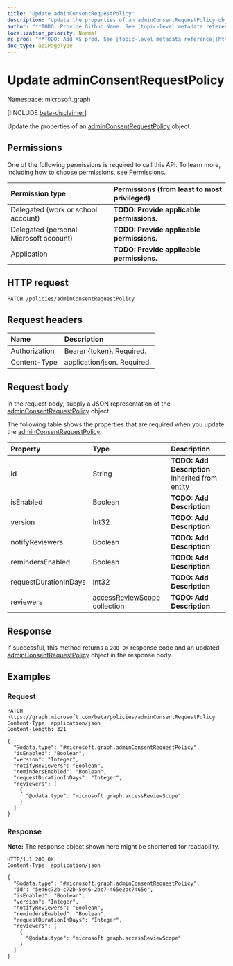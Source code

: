 ```yaml
---
title: "Update adminConsentRequestPolicy"
description: "Update the properties of an adminConsentRequestPolicy object."
author: "**TODO: Provide Github Name. See [topic-level metadata reference](https://msgo.azurewebsites.net/add/document/guidelines/metadata.html#topic-level-metadata)**"
localization_priority: Normal
ms.prod: "**TODO: Add MS prod. See [topic-level metadata reference](https://msgo.azurewebsites.net/add/document/guidelines/metadata.html#topic-level-metadata)**"
doc_type: apiPageType
---
```


# Update adminConsentRequestPolicy
Namespace: microsoft.graph

[!INCLUDE [beta-disclaimer](../../includes/beta-disclaimer.md)]

Update the properties of an [adminConsentRequestPolicy](../resources/adminconsentrequestpolicy.md) object.

## Permissions
One of the following permissions is required to call this API. To learn more, including how to choose permissions, see [Permissions](/graph/permissions-reference).

|Permission type|Permissions (from least to most privileged)|
|:---|:---|
|Delegated (work or school account)|**TODO: Provide applicable permissions.**|
|Delegated (personal Microsoft account)|**TODO: Provide applicable permissions.**|
|Application|**TODO: Provide applicable permissions.**|

## HTTP request

<!-- {
  "blockType": "ignored"
}
-->
``` http
PATCH /policies/adminConsentRequestPolicy
```

## Request headers
|Name|Description|
|:---|:---|
|Authorization|Bearer {token}. Required.|
|Content-Type|application/json. Required.|

## Request body
In the request body, supply a JSON representation of the [adminConsentRequestPolicy](../resources/adminconsentrequestpolicy.md) object.

The following table shows the properties that are required when you update the [adminConsentRequestPolicy](../resources/adminconsentrequestpolicy.md).

|Property|Type|Description|
|:---|:---|:---|
|id|String|**TODO: Add Description** Inherited from [entity](../resources/entity.md)|
|isEnabled|Boolean|**TODO: Add Description**|
|version|Int32|**TODO: Add Description**|
|notifyReviewers|Boolean|**TODO: Add Description**|
|remindersEnabled|Boolean|**TODO: Add Description**|
|requestDurationInDays|Int32|**TODO: Add Description**|
|reviewers|[accessReviewScope](../resources/accessreviewscope.md) collection|**TODO: Add Description**|



## Response

If successful, this method returns a `200 OK` response code and an updated [adminConsentRequestPolicy](../resources/adminconsentrequestpolicy.md) object in the response body.

## Examples

### Request
<!-- {
  "blockType": "request",
  "name": "update_adminconsentrequestpolicy"
}
-->
``` http
PATCH https://graph.microsoft.com/beta/policies/adminConsentRequestPolicy
Content-Type: application/json
Content-length: 321

{
  "@odata.type": "#microsoft.graph.adminConsentRequestPolicy",
  "isEnabled": "Boolean",
  "version": "Integer",
  "notifyReviewers": "Boolean",
  "remindersEnabled": "Boolean",
  "requestDurationInDays": "Integer",
  "reviewers": [
    {
      "@odata.type": "microsoft.graph.accessReviewScope"
    }
  ]
}
```


### Response
**Note:** The response object shown here might be shortened for readability.
<!-- {
  "blockType": "response",
  "truncated": true
}
-->
``` http
HTTP/1.1 200 OK
Content-Type: application/json

{
  "@odata.type": "#microsoft.graph.adminConsentRequestPolicy",
  "id": "5e46c72b-c72b-5e46-2bc7-465e2bc7465e",
  "isEnabled": "Boolean",
  "version": "Integer",
  "notifyReviewers": "Boolean",
  "remindersEnabled": "Boolean",
  "requestDurationInDays": "Integer",
  "reviewers": [
    {
      "@odata.type": "microsoft.graph.accessReviewScope"
    }
  ]
}
```

